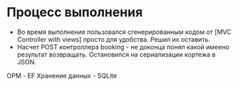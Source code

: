 # Процесс выполнения
* Во время выполнения пользовался сгенерированным кодом от [MVC Controller with views] просто для удобства. Решил их оставить.
* Насчет POST контроллера booking - не доконца понял какой имеено результат возвращать. Остановился на сериализации кортежа в JSON.


ОРМ - EF
Хранение данных - SQLite

